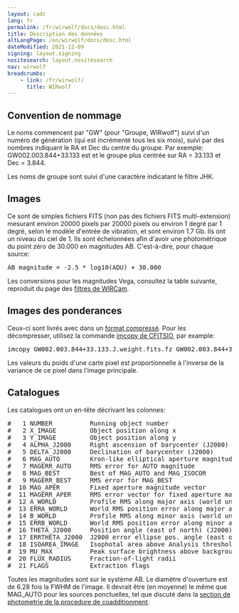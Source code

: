 ```yaml
---
layout: cadc
lang: fr
permalink: /fr/wirwolf/docs/desc.html
title: Description des données
altLangPage: /en/wirwolf/docs/desc.html
dateModified: 2021-12-09
signing: layout.signing
nositesearch: layout.nositesearch
nav: wirwolf
breadcrumbs:
    - link: /fr/wirwolf/
      title: WIRwolf
---
```

<h2>Convention de nommage</h2>
<p>
    Le noms commencent par "GW"
    (pour "Groupe, WIRwolf") suivi d'un num&eacute;ro de g&eacute;n&eacute;ration (qui est
    incr&eacute;ment&eacute; tous les six mois), suivi par des nombres indiquant le
    RA et Dec du centre du groupe. Par exemple: GW002.003.844+33.133
    est et le groupe plus centr&eacute;e sur RA = 33.133 et Dec =
    3.844.
</p>
<p>
    Les noms de groupe sont suivi d'une caract&egrave;re indicatant le filtre JHK.
</p>
<h2>Images</h2>
<p>
    Ce sont de simples fichiers FITS (non pas des fichiers FITS
    multi-extension) mesurant environ 20000 pixels par 20000 pixels ou
    environ 1 degr&eacute; par 1 degr&eacute;, selon le mod&egrave;le d'entr&eacute;e de
    vibration, et sont environ 1.7 Gb. Ils ont un niveau du ciel de
    1. Ils sont &eacute;chelonn&eacute;es afin d'avoir une photom&eacute;trique du point
    z&eacute;ro de 30.000 en magnitudes AB. C'est-&agrave;-dire, pour chaque source:
</p>
<pre>
AB_magnitude = -2.5 * log10(ADU) + 30.000
</pre>
<p>
    Les conversions pour les magnitudes Vega, consultez la table suivante, reproduit
    du page des <a href="/fr/wirwolf/docs/filt.html">filtres de WIRCam</a>.
</p>
<h2>Images des ponderances</h2>
<p>
    Ceux-ci sont livr&eacute;s avec dans un <a rel="external" href="https://heasarc.gsfc.nasa.gov/docs/software/fitsio/compression.html">format
    compress&eacute;</a>. Pour les d&eacute;compresser, utilisez la commande <a rel="external" href="https://heasarc.gsfc.nasa.gov/docs/software/fitsio/cexamples.html">imcopy de
    CFITSIO</a>, par example:
</p>
<pre>
imcopy GW002.003.844+33.133.J.weight.fits.fz GW002.003.844+33.133.J.weight.fits
</pre>
<p>
    Les valeurs du poids d'une carte pixel est proportionnelle &agrave; l'inverse
    de la variance de ce pixel dans l'image principale.
</p>
<h2>Catalogues</h2>
<p>
Les catalogues ont un en-t&ecirc;te d&eacute;crivant les colonnes:
</p>
<pre>
#   1 NUMBER          Running object number
#   2 X_IMAGE         Object position along x                         [pixel]
#   3 Y_IMAGE         Object position along y                         [pixel]
#   4 ALPHA_J2000     Right ascension of barycenter (J2000)           [deg]
#   5 DELTA_J2000     Declination of barycenter (J2000)               [deg]
#   6 MAG_AUTO        Kron-like elliptical aperture magnitude         [mag]
#   7 MAGERR_AUTO     RMS error for AUTO magnitude                    [mag]
#   8 MAG_BEST        Best of MAG_AUTO and MAG_ISOCOR                 [mag]
#   9 MAGERR_BEST     RMS error for MAG_BEST                          [mag]
#  10 MAG_APER        Fixed aperture magnitude vector                 [mag]
#  11 MAGERR_APER     RMS error vector for fixed aperture mag.        [mag]
#  12 A_WORLD         Profile RMS along major axis (world units)      [deg]
#  13 ERRA_WORLD      World RMS position error along major axis       [pixel]
#  14 B_WORLD         Profile RMS along minor axis (world units)      [deg]
#  15 ERRB_WORLD      World RMS position error along minor axis       [pixel]
#  16 THETA_J2000     Position angle (east of north) (J2000)          [deg]
#  17 ERRTHETA_J2000  J2000 error ellipse pos. angle (east of north)  [deg]
#  18 ISOAREA_IMAGE   Isophotal area above Analysis threshold         [pixel**2]
#  19 MU_MAX          Peak surface brightness above background        [mag * arcsec**(-2)]
#  20 FLUX_RADIUS     Fraction-of-light radii                         [pixel]
#  21 FLAGS           Extraction flags
</pre>
<p>
    Toutes les magnitudes sont sur le syst&egrave;me AB.  Le diam&egrave;tre
    d'ouverture est de 6.28 fois la FWHM de l'image. Il devrait &ecirc;tre (en
    moyenne) le m&ecirc;me que MAG_AUTO pour les sources ponctuelles, tel que
    discut&eacute; dans la 
    <a href="/fr/wirwolf/docs/proc.html#photcal">section de photometrie de la procedure de coadditionment</a>.
</p>
